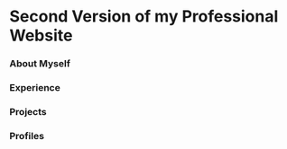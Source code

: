 # Second Version of my Professional Website

### About Myself

### Experience

### Projects

### Profiles
